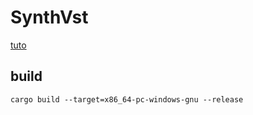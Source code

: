 # SynthVst

[tuto](https://vaporsoft.net/creating-an-audio-plugin-with-rust/)

## build

```cargo build --target=x86_64-pc-windows-gnu --release```
